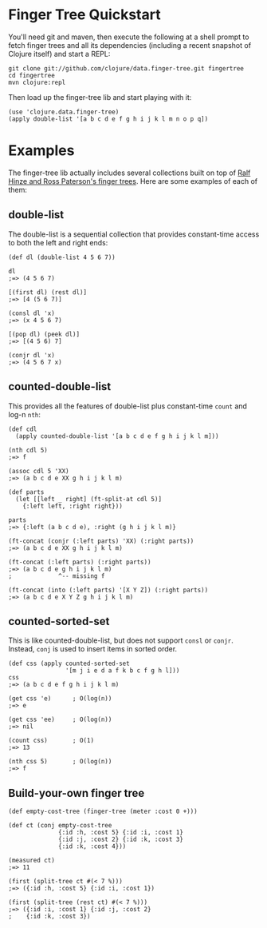 # Finger Tree Quickstart

You'll need git and maven, then execute the following at a shell
prompt to fetch finger trees and all its dependencies (including
a recent snapshot of Clojure itself) and start a REPL:

    git clone git://github.com/clojure/data.finger-tree.git fingertree
    cd fingertree
    mvn clojure:repl

Then load up the finger-tree lib and start playing with it:

    (use 'clojure.data.finger-tree)
    (apply double-list '[a b c d e f g h i j k l m n o p q])

# Examples

The finger-tree lib actually includes several collections built on top
of [Ralf Hinze and Ross Paterson's finger trees][1].  Here are some
examples of each of them:

## double-list

The double-list is a sequential collection that provides constant-time
access to both the left and right ends:

    (def dl (double-list 4 5 6 7))

    dl
    ;=> (4 5 6 7)

    [(first dl) (rest dl)]
    ;=> [4 (5 6 7)]

    (consl dl 'x)
    ;=> (x 4 5 6 7)

    [(pop dl) (peek dl)]
    ;=> [(4 5 6) 7]

    (conjr dl 'x)
    ;=> (4 5 6 7 x)

## counted-double-list

This provides all the features of double-list plus constant-time
`count` and log-n `nth`:

    (def cdl
      (apply counted-double-list '[a b c d e f g h i j k l m]))

    (nth cdl 5)
    ;=> f

    (assoc cdl 5 'XX)
    ;=> (a b c d e XX g h i j k l m)

    (def parts
      (let [[left _ right] (ft-split-at cdl 5)]
        {:left left, :right right}))

    parts
    ;=> {:left (a b c d e), :right (g h i j k l m)}

    (ft-concat (conjr (:left parts) 'XX) (:right parts))
    ;=> (a b c d e XX g h i j k l m)

    (ft-concat (:left parts) (:right parts))
    ;=> (a b c d e g h i j k l m)
    ;             ^-- missing f

    (ft-concat (into (:left parts) '[X Y Z]) (:right parts))
    ;=> (a b c d e X Y Z g h i j k l m)

## counted-sorted-set

This is like counted-double-list, but does not support `consl` or
`conjr`.  Instead, `conj` is used to insert items in sorted order.

    (def css (apply counted-sorted-set
                    '[m j i e d a f k b c f g h l]))
    css
    ;=> (a b c d e f g h i j k l m)

    (get css 'e)      ; O(log(n))
    ;=> e

    (get css 'ee)     ; O(log(n))
    ;=> nil

    (count css)       ; O(1)
    ;=> 13

    (nth css 5)       ; O(log(n))
    ;=> f

## Build-your-own finger tree

    (def empty-cost-tree (finger-tree (meter :cost 0 +)))

    (def ct (conj empty-cost-tree
                  {:id :h, :cost 5} {:id :i, :cost 1}
                  {:id :j, :cost 2} {:id :k, :cost 3}
                  {:id :k, :cost 4}))

    (measured ct)
    ;=> 11

    (first (split-tree ct #(< 7 %)))
    ;=> ({:id :h, :cost 5} {:id :i, :cost 1})

    (first (split-tree (rest ct) #(< 7 %)))
    ;=> ({:id :i, :cost 1} {:id :j, :cost 2}
    ;    {:id :k, :cost 3})

[1]: http://www.soi.city.ac.uk/~ross/papers/FingerTree.html
